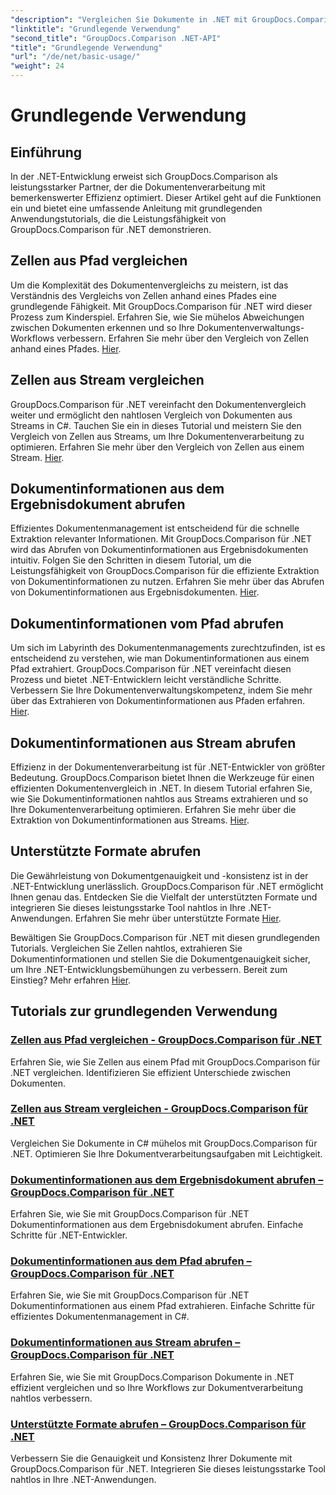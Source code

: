 ```yaml
---
"description": "Vergleichen Sie Dokumente in .NET mit GroupDocs.Comparison. Lernen Sie grundlegende Anwendungs-Tutorials zu Zellenvergleich, Dokumentinformationsextraktion und unterstützten Formaten."
"linktitle": "Grundlegende Verwendung"
"second_title": "GroupDocs.Comparison .NET-API"
"title": "Grundlegende Verwendung"
"url": "/de/net/basic-usage/"
"weight": 24
---
```


# Grundlegende Verwendung

## Einführung

In der .NET-Entwicklung erweist sich GroupDocs.Comparison als leistungsstarker Partner, der die Dokumentenverarbeitung mit bemerkenswerter Effizienz optimiert. Dieser Artikel geht auf die Funktionen ein und bietet eine umfassende Anleitung mit grundlegenden Anwendungstutorials, die die Leistungsfähigkeit von GroupDocs.Comparison für .NET demonstrieren.

## Zellen aus Pfad vergleichen
Um die Komplexität des Dokumentenvergleichs zu meistern, ist das Verständnis des Vergleichs von Zellen anhand eines Pfades eine grundlegende Fähigkeit. Mit GroupDocs.Comparison für .NET wird dieser Prozess zum Kinderspiel. Erfahren Sie, wie Sie mühelos Abweichungen zwischen Dokumenten erkennen und so Ihre Dokumentenverwaltungs-Workflows verbessern. Erfahren Sie mehr über den Vergleich von Zellen anhand eines Pfades. [Hier](./compare-cells-from-path/).

## Zellen aus Stream vergleichen
GroupDocs.Comparison für .NET vereinfacht den Dokumentenvergleich weiter und ermöglicht den nahtlosen Vergleich von Dokumenten aus Streams in C#. Tauchen Sie ein in dieses Tutorial und meistern Sie den Vergleich von Zellen aus Streams, um Ihre Dokumentenverarbeitung zu optimieren. Erfahren Sie mehr über den Vergleich von Zellen aus einem Stream. [Hier](./compare-cells-from-stream/).

## Dokumentinformationen aus dem Ergebnisdokument abrufen
Effizientes Dokumentenmanagement ist entscheidend für die schnelle Extraktion relevanter Informationen. Mit GroupDocs.Comparison für .NET wird das Abrufen von Dokumentinformationen aus Ergebnisdokumenten intuitiv. Folgen Sie den Schritten in diesem Tutorial, um die Leistungsfähigkeit von GroupDocs.Comparison für die effiziente Extraktion von Dokumentinformationen zu nutzen. Erfahren Sie mehr über das Abrufen von Dokumentinformationen aus Ergebnisdokumenten. [Hier](./get-document-info-from-result-document/).

## Dokumentinformationen vom Pfad abrufen
Um sich im Labyrinth des Dokumentenmanagements zurechtzufinden, ist es entscheidend zu verstehen, wie man Dokumentinformationen aus einem Pfad extrahiert. GroupDocs.Comparison für .NET vereinfacht diesen Prozess und bietet .NET-Entwicklern leicht verständliche Schritte. Verbessern Sie Ihre Dokumentenverwaltungskompetenz, indem Sie mehr über das Extrahieren von Dokumentinformationen aus Pfaden erfahren. [Hier](./get-document-info-from-path/).

## Dokumentinformationen aus Stream abrufen
Effizienz in der Dokumentenverarbeitung ist für .NET-Entwickler von größter Bedeutung. GroupDocs.Comparison bietet Ihnen die Werkzeuge für einen effizienten Dokumentenvergleich in .NET. In diesem Tutorial erfahren Sie, wie Sie Dokumentinformationen nahtlos aus Streams extrahieren und so Ihre Dokumentenverarbeitung optimieren. Erfahren Sie mehr über die Extraktion von Dokumentinformationen aus Streams. [Hier](./get-document-info-from-stream/).

## Unterstützte Formate abrufen
Die Gewährleistung von Dokumentgenauigkeit und -konsistenz ist in der .NET-Entwicklung unerlässlich. GroupDocs.Comparison für .NET ermöglicht Ihnen genau das. Entdecken Sie die Vielfalt der unterstützten Formate und integrieren Sie dieses leistungsstarke Tool nahtlos in Ihre .NET-Anwendungen. Erfahren Sie mehr über unterstützte Formate [Hier](./get-supported-formats/).

Bewältigen Sie GroupDocs.Comparison für .NET mit diesen grundlegenden Tutorials. Vergleichen Sie Zellen nahtlos, extrahieren Sie Dokumentinformationen und stellen Sie die Dokumentgenauigkeit sicher, um Ihre .NET-Entwicklungsbemühungen zu verbessern. Bereit zum Einstieg? Mehr erfahren [Hier](https://tutorials.groupdocs.com/comparison/net).
## Tutorials zur grundlegenden Verwendung
### [Zellen aus Pfad vergleichen - GroupDocs.Comparison für .NET](./compare-cells-from-path/)
Erfahren Sie, wie Sie Zellen aus einem Pfad mit GroupDocs.Comparison für .NET vergleichen. Identifizieren Sie effizient Unterschiede zwischen Dokumenten.
### [Zellen aus Stream vergleichen - GroupDocs.Comparison für .NET](./compare-cells-from-stream/)
Vergleichen Sie Dokumente in C# mühelos mit GroupDocs.Comparison für .NET. Optimieren Sie Ihre Dokumentverarbeitungsaufgaben mit Leichtigkeit.
### [Dokumentinformationen aus dem Ergebnisdokument abrufen – GroupDocs.Comparison für .NET](./get-document-info-from-result-document/)
Erfahren Sie, wie Sie mit GroupDocs.Comparison für .NET Dokumentinformationen aus dem Ergebnisdokument abrufen. Einfache Schritte für .NET-Entwickler.
### [Dokumentinformationen aus dem Pfad abrufen – GroupDocs.Comparison für .NET](./get-document-info-from-path/)
Erfahren Sie, wie Sie mit GroupDocs.Comparison für .NET Dokumentinformationen aus einem Pfad extrahieren. Einfache Schritte für effizientes Dokumentenmanagement in C#.
### [Dokumentinformationen aus Stream abrufen – GroupDocs.Comparison für .NET](./get-document-info-from-stream/)
Erfahren Sie, wie Sie mit GroupDocs.Comparison Dokumente in .NET effizient vergleichen und so Ihre Workflows zur Dokumentverarbeitung nahtlos verbessern.
### [Unterstützte Formate abrufen – GroupDocs.Comparison für .NET](./get-supported-formats/)
Verbessern Sie die Genauigkeit und Konsistenz Ihrer Dokumente mit GroupDocs.Comparison für .NET. Integrieren Sie dieses leistungsstarke Tool nahtlos in Ihre .NET-Anwendungen.